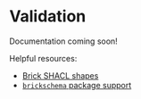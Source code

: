 Validation
==========

Documentation coming soon!

Helpful resources:
- [Brick SHACL shapes](https://github.com/BrickSchema/Brick/tree/master/shacl)
- [`brickschema` package support](https://brickschema.readthedocs.io/en/latest/validate.html)
